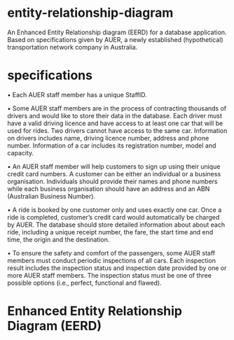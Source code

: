 # entity-relationship-diagram
An Enhanced Entity Relationship diagram (EERD) for a database application. Based on specifications given by AUER, a newly established (hypothetical) transportation network company in Australia.

# specifications

• Each AUER staff member has a unique StaffID.

• Some AUER staff members are in the process of contracting thousands of drivers and would like to store their data
in the database. Each driver must have a valid driving licence and have access to at least one car that will be used
for rides. Two drivers cannot have access to the same car. Information on drivers includes name, driving licence
number, address and phone number. Information of a car includes its registration number, model and capacity.

• An AUER staff member will help customers to sign up using their unique credit card numbers. A customer can be
either an individual or a business organisation. Individuals should provide their names and phone numbers while
each business organisation should have an address and an ABN (Australian Business Number).

• A ride is booked by one customer only and uses exactly one car. Once a ride is completed, customer’s credit card
would automatically be charged by AUER. The database should store detailed information about about each ride,
including a unique receipt number, the fare, the start time and end time, the origin and the destination.

• To ensure the safety and comfort of the passengers, some AUER staff members must conduct periodic inspections
of all cars. Each inspection result includes the inspection status and inspection date provided by one or more AUER
staff members. The inspection status must be one of three possible options (i.e., perfect, functional and flawed).

# Enhanced Entity Relationship Diagram (EERD)

